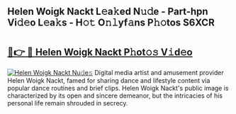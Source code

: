 ## Helen Woigk Nackt L𝚎a𝚔ed N𝚞𝚍e - Part-hpn Vi𝚍𝚎o L𝚎a𝚔s - H𝚘𝚝 O𝚗𝚕yf𝚊ns P𝚑𝚘tos S6XCR

# <h2><a href="http://kf13ct.oniu.top/?m=Helen+Woigk+Nackt">🔗👉 🔴 Helen Woigk Nackt P𝚑ot𝚘𝚜 V𝚒d𝚎o</a></h2>

[![Helen Woigk Nackt Nu𝚍e𝚜](https://i.imgur.com/0qMVB7G.gif)](http://kf13ct.oniu.top/?m=Helen+Woigk+Nackt)
Digital media artist and amusement provider Helen Woigk Nackt, famed for sharing dance and lifestyle content via popular dance routines and brief clips. Helen Woigk Nackt's public image is characterized by its open and sincere demeanor, but the intricacies of his personal life remain shrouded in secrecy.  

